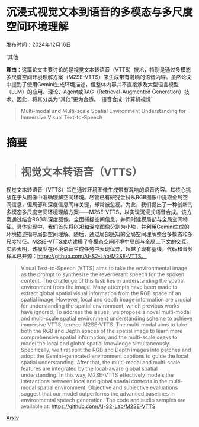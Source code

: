 # 沉浸式视觉文本到语音的多模态与多尺度空间环境理解

发布时间：2024年12月16日

`其他

**理由**：这篇论文主要讨论的是视觉文本转语音（VTTS）技术，特别是通过多模态多尺度空间环境理解方案（M2SE-VTTS）来生成带有混响的语音内容。虽然论文中提到了使用Gemini生成环境描述，但整体内容并不直接涉及大型语言模型（LLM）的应用、理论、Agent或RAG（Retrieval-Augmented Generation）技术。因此，将其分类为“其他”更为合适。` `语音合成` `计算机视觉`

> Multi-modal and Multi-scale Spatial Environment Understanding for Immersive Visual Text-to-Speech

# 摘要

> # 视觉文本转语音（VTTS）
视觉文本转语音（VTTS）旨在通过环境图像生成带有混响的语音内容。其核心挑战在于从图像中准确理解空间环境。尽管已有研究尝试从RGB图像中提取全局空间信息，但局部和深度信息同样关键，却常被忽视。为此，我们提出了一种创新的多模态多尺度空间环境理解方案——M2SE-VTTS，以实现沉浸式语音合成。该方案通过结合RGB和深度图像，全面捕捉空间信息，并同时建模局部与全局空间特征。具体实现中，我们首先将RGB和深度图像分割为小块，并利用Gemini生成的环境描述指导局部空间理解。随后，通过局部感知的全局空间理解整合多模态和多尺度特征。M2SE-VTTS成功建模了多模态空间环境中局部与全局上下文的交互。实验表明，该模型在环境语音生成任务中表现优异，超越了现有基线。代码和音频样本已开源：https://github.com/AI-S2-Lab/M2SE-VTTS。

> Visual Text-to-Speech (VTTS) aims to take the environmental image as the prompt to synthesize the reverberant speech for the spoken content. The challenge of this task lies in understanding the spatial environment from the image. Many attempts have been made to extract global spatial visual information from the RGB space of an spatial image. However, local and depth image information are crucial for understanding the spatial environment, which previous works have ignored. To address the issues, we propose a novel multi-modal and multi-scale spatial environment understanding scheme to achieve immersive VTTS, termed M2SE-VTTS. The multi-modal aims to take both the RGB and Depth spaces of the spatial image to learn more comprehensive spatial information, and the multi-scale seeks to model the local and global spatial knowledge simultaneously. Specifically, we first split the RGB and Depth images into patches and adopt the Gemini-generated environment captions to guide the local spatial understanding. After that, the multi-modal and multi-scale features are integrated by the local-aware global spatial understanding. In this way, M2SE-VTTS effectively models the interactions between local and global spatial contexts in the multi-modal spatial environment. Objective and subjective evaluations suggest that our model outperforms the advanced baselines in environmental speech generation. The code and audio samples are available at: https://github.com/AI-S2-Lab/M2SE-VTTS.

[Arxiv](https://arxiv.org/abs/2412.11409)